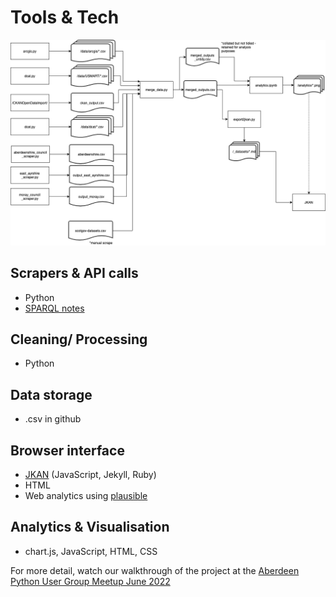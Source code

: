 # Tools & Tech
![](/images/datapipeline.png)

## Scrapers & API calls
* Python
* [SPARQL notes](/architecture/SPARQL-scotgov-import.html)

## Cleaning/ Processing
* Python 

## Data storage
* .csv in github

## Browser interface
* [JKAN](https://jkan.io/) (JavaScript, Jekyll, Ruby)
* HTML
* Web analytics using [plausible](https://plausible.io/)

## Analytics & Visualisation
*  chart.js, JavaScript, HTML, CSS

For more detail, watch our walkthrough of the project at the [Aberdeen Python User Group Meetup June 2022](https://youtu.be/BkObqn-ViUs)

